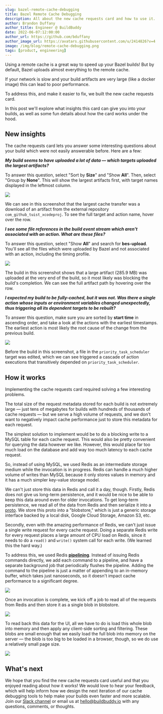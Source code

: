 ```yaml
---
slug: bazel-remote-cache-debugging
title: Bazel Remote Cache Debugging
description: All about the new cache requests card and how to use it.
author: Brandon Duffany
author_title: Engineer @ BuildBuddy
date: 2022-06-07:12:00:00
author_url: https://github.com/bduffany
author_image_url: https://avatars.githubusercontent.com/u/2414826?v=4
image: /img/blog/remote-cache-debugging.png
tags: [product, engineering]
---
```


Using a remote cache is a great way to speed up your Bazel builds! But by
default, Bazel uploads almost everything to the remote cache.

If your network is slow and your build artifacts are very large (like a
docker image) this can lead to poor performance.

To address this, and make it easier to fix, we built the new cache
requests card.

In this post we'll explore what insights this card can give you into your
builds, as well as some fun details about how the card works under the
hood.

<!-- truncate -->

## New insights

The cache requests card lets you answer some interesting questions about
your build which were not easily answerable before. Here are a few:

_**My build seems to have uploaded a lot of data &mdash; which targets
uploaded the largest artifacts?**_

To answer this question, select "Sort by **Size**" and "Show **All**".
Then, select "Group by **None**". This will show the largest artifacts
first, with target names displayed in the leftmost column.

![](/img/blog/cache-requests-card.png)

We can see in this screenshot that the largest cache transfer was a
download of an artifact from the external repository
`com_github_tuist_xcodeproj`. To see the full target and action name,
hover over the row.

_**I see some file references in the build event stream which aren't
associated with an action. What are these files?**_

To answer this question, select "Show **All**" and search for
**bes-upload**. You'll see all the files which were uploaded by Bazel
and not associated with an action, including the timing profile.

![](/img/blog/cache-requests-card-bes-upload.png)

The build in this screenshot shows that a large artifact (285.9 MB) was
uploaded at the very end of the build, so it most likely was blocking the
build's completion. We can see the full artifact path by hovering over the
row.

_**I expected my build to be fully-cached, but it was not. Was there a
single action whose inputs or environment variables changed unexpectedly,
thus triggering all its dependent targets to be rebuilt?**_

To answer this question, make sure you are sorted by **start time** in
ascending order, and take a look at the actions with the earliest
timestamps. The earliest action is most likely the root cause of the
change from the previous build.

![](/img/blog/cache-requests-card-incremental-rebuild.png)

Before the build in this screenshot, a file in the
`priority_task_scheduler` target was edited, which we can see triggered a
cascade of action executions that transitively depended on
`priority_task_scheduler`.

## How it works

Implementing the cache requests card required solving a few interesting
problems.

The total size of the request metadata stored for each build is not
extremely large &mdash; just tens of megabytes for builds with hundreds of
thousands of cache requests &mdash; but we serve a high volume of
requests, and we don't want to negatively impact cache performance just to
store this metadata for each request.

The simplest solution to implement would be to do a blocking write to a
MySQL table for each cache request. This would also be pretty convenient
for querying the data however we like. However, this would place far too
much load on the database and add way too much latency to each cache
request.

So, instead of using MySQL, we used Redis as an intermediate storage
medium while the invocation is in progress. Redis can handle a much higher
volume of writes than MySQL because it only stores values in memory and it
has a much simpler key-value storage model.

We can't just store this data in Redis and call it a day, though. Firstly,
Redis does not give us long-term persistence, and it would be nice to be
able to keep this data around even for older invocations. To get long-term
persistence, we read all of the data from Redis and then serialize it into
a [proto](https://developers.google.com/protocol-buffers). We store this
proto into a "blobstore," which is just a generic storage interface backed
by a local disk, Google Cloud Storage, Amazon S3, etc.

Secondly, even with the amazing performance of Redis, we can't just issue
a single write request for every cache request. Doing a separate Redis
write for every request places a large amount of CPU load on Redis, since
it needs to do a `read()` and `write()` system call for each write.
(We learned this the hard way.)

To address this, we used Redis
[**pipelining**](https://redis.io/docs/manual/pipelining/). Instead of
issuing Redis commands directly, we add each command to a pipeline, and
have a separate background job that periodically flushes the pipeline.
Adding the command to the pipeline is just a matter of appending to an
in-memory buffer, which takes just nanoseconds, so it doesn't impact cache
performance to a significant degree.

![](/img/blog/cache-requests-design-1.png)

Once an invocation is complete, we kick off a job to read all of the
requests from Redis and then store it as a single blob in blobstore.

![](/img/blog/cache-requests-design-2.png)

To read back this data for the UI, all we have to do is load this whole
blob into memory and then apply any client-side sorting and filtering.
These blobs are small enough that we easily load the full blob into memory
on the server &mdash; the blob is too big to be loaded in a browser,
though, so we do use a relatively small page size.

![](/img/blog/cache-requests-design-3.png)

## What's next

We hope that you find the new cache requests card useful and that you
enjoyed reading about how it works! We would love to hear your feedback,
which will help inform how we design the next iteration of our cache
debugging tools to help make your builds even faster and more scalable.
Join our [Slack channel](https://slack.buildbuddy.io) or email us at
<hello@buildbuddy.io> with any questions, comments, or thoughts.

